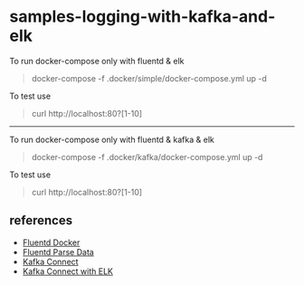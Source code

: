 # samples-logging-with-kafka-and-elk

To run docker-compose only with fluentd & elk

> docker-compose -f .docker/simple/docker-compose.yml up -d

To test use

> curl http://localhost:80\?[1-10]

---

To run docker-compose only with fluentd & kafka & elk

> docker-compose -f .docker/kafka/docker-compose.yml up -d

To test use

> curl http://localhost:80\?[1-10]

## references

-   [Fluentd Docker](https://docs.fluentd.org/container-deployment/docker-compose)
-   [Fluentd Parse Data](https://docs.fluentd.org/configuration/parse-section)
-   [Kafka Connect](https://docs.confluent.io/platform/current/connect/index.html#:~:text=Kafka%20Connect%20is%20a%20free,Kafka%20Connect%20for%20Confluent%20Platform.)
-   [Kafka Connect with ELK](https://docs.confluent.io/kafka-connect-elasticsearch/current/overview.html)
